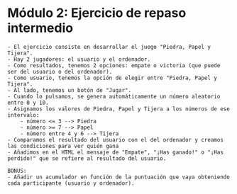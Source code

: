 # Módulo 2: Ejercicio de repaso intermedio

    - El ejercicio consiste en desarrollar el juego "Piedra, Papel y Tijera". 
    - Hay 2 jugadores: el usuario y el ordenador.
    - Como resultados, tenemos 2 opciones: empate o victoria (que puede ser del usuario o del ordenador).
    - Como usuario, tenemos la opción de elegir entre "Piedra, Papel y Tijera".
    - Al lado, tenemos un botón de "Jugar".
    - Cuando lo pulsamos, se genera automáticamente un número aleatorio entre 0 y 10.
    - Asignamos los valores de Piedra, Papel y Tijera a los números de ese intervalo:
        - número <= 3 --> Piedra
        - número >= 7 --> Papel
        - número entre 4 y 6 --> Tijera
    - Comparamos el resultado del usuario con el del ordenador y creamos las condiciones para ver quién gana
    - Añadimos en el HTML el mensaje de "Empate", "¡Has ganado!" o "¡Has perdido!" que se refiere al resultado del usuario.

    BONUS:
    - Añadir un acumulador en función de la puntuación que vaya obteniendo cada participante (usuario y ordenador).


